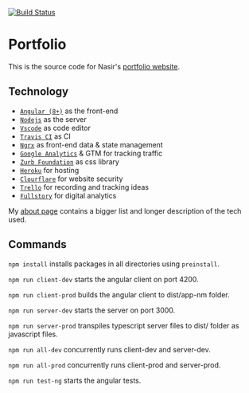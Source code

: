 [![Build Status](https://travis-ci.com/c3mohamn/portfolio.svg?branch=master)](https://travis-ci.com/c3mohamn/portfolio)

# Portfolio

This is the source code for Nasir's [portfolio website](https://nasirm.ca).

## Technology

- [`Angular (8+)`](https://angular.io/) as the front-end
- [`Nodejs`](https://nodejs.org) as the server
- [`Vscode`](https://code.visualstudio.com/) as code editor
- [`Travis CI`](https://travis-ci.org/) as CI
- [`Ngrx`](https://ngrx.io/) as front-end data & state management
- [`Google Analytics`](https://analytics.google.com) & GTM for tracking traffic
- [`Zurb Foundation`](https://foundation.zurb.com/) as css library
- [`Heroku`](https://heroku.com) for hosting
- [`Clourflare`](https://www.cloudflare.com/) for website security
- [`Trello`](https://trello.com/b/hoS9NAOg/portfolio-ideas) for recording and tracking ideas
- [`Fullstory`](https://www.fullstory.com) for digital analytics

My [about page](https://nasirm.ca/about) contains a bigger list and longer description of the tech used.

## Commands

`npm install` installs packages in all directories using `preinstall`.

`npm run client-dev` starts the angular client on port 4200.

`npm run client-prod` builds the angular client to dist/app-nm folder.

`npm run server-dev` starts the server on port 3000.

`npm run server-prod` transpiles typescript server files to dist/ folder as javascript files.

`npm run all-dev` concurrently runs client-dev and server-dev.

`npm run all-prod` concurrently runs client-prod and server-prod.

`npm run test-ng` starts the angular tests.
